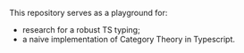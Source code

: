This repository serves as a playground for:
* research for a robust TS typing;
* a naive implementation of Category Theory in Typescript.